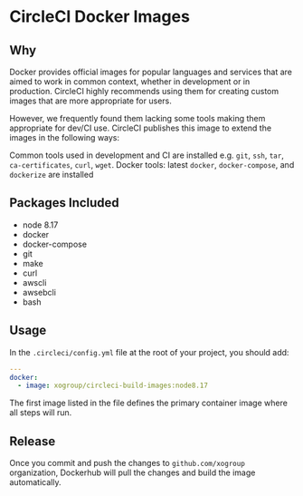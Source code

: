 # CircleCI Docker Images

## Why

Docker provides official images for popular languages and services that are aimed to work in common context, whether in development or in production. CircleCI highly recommends using them for creating custom images that are more appropriate for users.

However, we frequently found them lacking some tools making them appropriate for dev/CI use. CircleCI publishes this image to extend the images in the following ways:

Common tools used in development and CI are installed e.g. `git`, `ssh`, `tar`, `ca-certificates`, `curl`, `wget`.
Docker tools: latest `docker`, `docker-compose`, and `dockerize` are installed

## Packages Included

- node 8.17
- docker
- docker-compose
- git
- make
- curl
- awscli
- awsebcli
- bash

## Usage

In the `.circleci/config.yml` file at the root of your project, you should add:

```yaml
---
docker:
  - image: xogroup/circleci-build-images:node8.17
```

The first image listed in the file defines the primary container image where all steps will run.

## Release

Once you commit and push the changes to `github.com/xogroup` organization, Dockerhub will pull the changes and build the image automatically.

